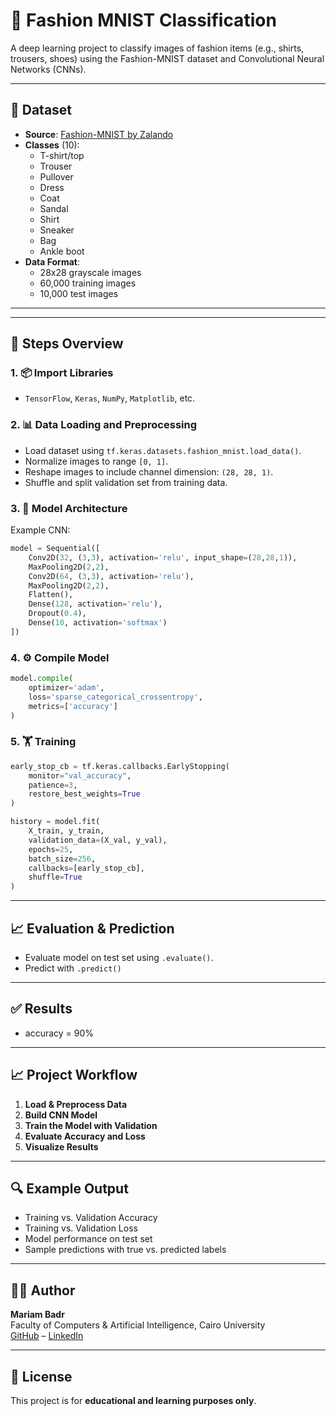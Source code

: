 # 🧠 Fashion MNIST Classification

A deep learning project to classify images of fashion items (e.g., shirts, trousers, shoes) using the Fashion-MNIST dataset and Convolutional Neural Networks (CNNs).

---

## 📁 Dataset

- **Source**: [Fashion-MNIST by Zalando](https://github.com/zalandoresearch/fashion-mnist)
- **Classes** (10):
  - T-shirt/top
  - Trouser
  - Pullover
  - Dress
  - Coat
  - Sandal
  - Shirt
  - Sneaker
  - Bag
  - Ankle boot
- **Data Format**:
  - 28x28 grayscale images
  - 60,000 training images
  - 10,000 test images

---
---

## 🧪 Steps Overview

### 1. 📦 Import Libraries
- `TensorFlow`, `Keras`, `NumPy`, `Matplotlib`, etc.

### 2. 📊 Data Loading and Preprocessing
- Load dataset using `tf.keras.datasets.fashion_mnist.load_data()`.
- Normalize images to range `[0, 1]`.
- Reshape images to include channel dimension: `(28, 28, 1)`.
- Shuffle and split validation set from training data.

### 3. 🧠 Model Architecture
Example CNN:
```python
model = Sequential([
    Conv2D(32, (3,3), activation='relu', input_shape=(28,28,1)),
    MaxPooling2D(2,2),
    Conv2D(64, (3,3), activation='relu'),
    MaxPooling2D(2,2),
    Flatten(),
    Dense(128, activation='relu'),
    Dropout(0.4),
    Dense(10, activation='softmax')
])
```

### 4. ⚙️ Compile Model
```python
model.compile(
    optimizer='adam',
    loss='sparse_categorical_crossentropy',
    metrics=['accuracy']
)
```

### 5. 🏋️ Training
```python
early_stop_cb = tf.keras.callbacks.EarlyStopping(
    monitor="val_accuracy",
    patience=3,
    restore_best_weights=True
)

history = model.fit(
    X_train, y_train,
    validation_data=(X_val, y_val),
    epochs=25,
    batch_size=256,
    callbacks=[early_stop_cb],
    shuffle=True
)
```

---

## 📈 Evaluation & Prediction

- Evaluate model on test set using `.evaluate()`.
- Predict with `.predict()` 
---

## ✅ Results
 - accuracy = 90%
---

## 📈 Project Workflow

1. **Load & Preprocess Data**
2. **Build CNN Model**
3. **Train the Model with Validation**
4. **Evaluate Accuracy and Loss**
5. **Visualize Results**

---

## 🔍 Example Output

- Training vs. Validation Accuracy  
- Training vs. Validation Loss  
- Model performance on test set  
- Sample predictions with true vs. predicted labels

---


## 👩‍💻 Author

**Mariam Badr**  
Faculty of Computers & Artificial Intelligence, Cairo University  
[GitHub](https://github.com/Mariam-Badr-MB) – [LinkedIn](https://www.linkedin.com/in/mariambadr13/)

---

## 📜 License

This project is for **educational and learning purposes only**.
